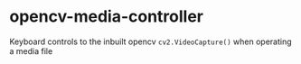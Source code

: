 # opencv-media-controller

Keyboard controls to the inbuilt opencv `cv2.VideoCapture()` when operating a media file

